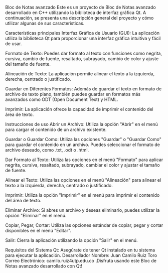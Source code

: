 Bloc de Notas avanzado
Este es un proyecto de Bloc de Notas avanzado desarrollado en C++ utilizando la biblioteca de interfaz gráfica Qt. A continuación, se presenta una descripción general del proyecto y cómo utilizar algunas de sus características.

Características principales
Interfaz Gráfica de Usuario (GUI): La aplicación utiliza la biblioteca Qt para proporcionar una interfaz gráfica intuitiva y fácil de usar.

Formato de Texto: Puedes dar formato al texto con funciones como negrita, cursiva, cambio de fuente, resaltado, subrayado, cambio de color y ajuste del tamaño de fuente.

Alineación de Texto: La aplicación permite alinear el texto a la izquierda, derecha, centrado o justificado.

Guardar en Diferentes Formatos: Además de guardar el texto en formato de archivo de texto plano, también puedes guardar en formatos más avanzados como ODT (Open Document Text) y HTML.

Imprimir: La aplicación ofrece la capacidad de imprimir el contenido del área de texto.

Instrucciones de uso
Abrir un Archivo: Utiliza la opción "Abrir" en el menú para cargar el contenido de un archivo existente.

Guardar o Guardar Como: Utiliza las opciones "Guardar" o "Guardar Como" para guardar el contenido en un archivo. Puedes seleccionar el formato de archivo deseado, como .txt, .odt o .html.

Dar Formato al Texto: Utiliza las opciones en el menú "Formato" para aplicar negrita, cursiva, resaltado, subrayado, cambiar el color y ajustar el tamaño de fuente.

Alinear el Texto: Utiliza las opciones en el menú "Alineación" para alinear el texto a la izquierda, derecha, centrado o justificado.

Imprimir: Utiliza la opción "Imprimir" en el menú para imprimir el contenido del área de texto.

Eliminar Archivo: Si abres un archivo y deseas eliminarlo, puedes utilizar la opción "Eliminar" en el menú.

Copiar, Pegar, Cortar: Utiliza las opciones estándar de copiar, pegar y cortar disponibles en el menú "Editar".

Salir: Cierra la aplicación utilizando la opción "Salir" en el menú.

Requisitos del Sistema
Qt: Asegúrate de tener Qt instalado en tu sistema para ejecutar la aplicación.
Desarrollador
Nombre: Juan Camilo Ruiz Toro
Correo Electrónico: camilo.ruiz4utp.edu.co
¡Disfruta usando este Bloc de Notas avanzado desarrollado con Qt!
